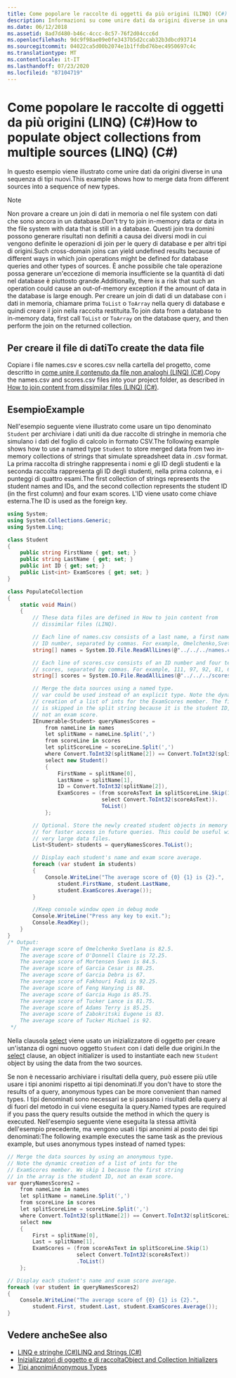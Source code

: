 ```yaml
---
title: Come popolare le raccolte di oggetti da più origini (LINQ) (C#)
description: Informazioni su come unire dati da origini diverse in una sequenza di nuovi tipi usando LINQ in C#. In questi esempi vengono utilizzati tipi anonimi e denominati.
ms.date: 06/12/2018
ms.assetid: 8ad7d480-b46c-4ccc-8c57-76f2d04ccc6d
ms.openlocfilehash: 9dc9f98ae09e0fe3437b5d2ccab32b3dbcd93714
ms.sourcegitcommit: 04022ca5d00b2074e1b1ffdbd76bec4950697c4c
ms.translationtype: MT
ms.contentlocale: it-IT
ms.lasthandoff: 07/23/2020
ms.locfileid: "87104719"
---
```

# <a name="how-to-populate-object-collections-from-multiple-sources-linq-c"></a><span data-ttu-id="cb46e-104">Come popolare le raccolte di oggetti da più origini (LINQ) (C#)</span><span class="sxs-lookup"><span data-stu-id="cb46e-104">How to populate object collections from multiple sources (LINQ) (C#)</span></span>

<span data-ttu-id="cb46e-105">In questo esempio viene illustrato come unire dati da origini diverse in una sequenza di tipi nuovi.</span><span class="sxs-lookup"><span data-stu-id="cb46e-105">This example shows how to merge data from different sources into a sequence of new types.</span></span>

> [!NOTE]
> <span data-ttu-id="cb46e-106">Non provare a creare un join di dati in memoria o nel file system con dati che sono ancora in un database.</span><span class="sxs-lookup"><span data-stu-id="cb46e-106">Don't try to join in-memory data or data in the file system with data that is still in a database.</span></span> <span data-ttu-id="cb46e-107">Questi join tra domini possono generare risultati non definiti a causa dei diversi modi in cui vengono definite le operazioni di join per le query di database e per altri tipi di origini.</span><span class="sxs-lookup"><span data-stu-id="cb46e-107">Such cross-domain joins can yield undefined results because of different ways in which join operations might be defined for database queries and other types of sources.</span></span> <span data-ttu-id="cb46e-108">È anche possibile che tale operazione possa generare un'eccezione di memoria insufficiente se la quantità di dati nel database è piuttosto grande.</span><span class="sxs-lookup"><span data-stu-id="cb46e-108">Additionally, there is a risk that such an operation could cause an out-of-memory exception if the amount of data in the database is large enough.</span></span> <span data-ttu-id="cb46e-109">Per creare un join di dati di un database con i dati in memoria, chiamare prima `ToList` o `ToArray` nella query di database e quindi creare il join nella raccolta restituita.</span><span class="sxs-lookup"><span data-stu-id="cb46e-109">To join data from a database to in-memory data, first call `ToList` or `ToArray` on the database query, and then perform the join on the returned collection.</span></span>

## <a name="to-create-the-data-file"></a><span data-ttu-id="cb46e-110">Per creare il file di dati</span><span class="sxs-lookup"><span data-stu-id="cb46e-110">To create the data file</span></span>

<span data-ttu-id="cb46e-111">Copiare i file names.csv e scores.csv nella cartella del progetto, come descritto in [come unire il contenuto da file non analoghi (LINQ) (C#)](./how-to-join-content-from-dissimilar-files-linq.md).</span><span class="sxs-lookup"><span data-stu-id="cb46e-111">Copy the names.csv and scores.csv files into your project folder, as described in [How to join content from dissimilar files (LINQ) (C#)](./how-to-join-content-from-dissimilar-files-linq.md).</span></span>

## <a name="example"></a><span data-ttu-id="cb46e-112">Esempio</span><span class="sxs-lookup"><span data-stu-id="cb46e-112">Example</span></span>

<span data-ttu-id="cb46e-113">Nell'esempio seguente viene illustrato come usare un tipo denominato `Student` per archiviare i dati uniti da due raccolte di stringhe in memoria che simulano i dati del foglio di calcolo in formato CSV.</span><span class="sxs-lookup"><span data-stu-id="cb46e-113">The following example shows how to use a named type `Student` to store merged data from two in-memory collections of strings that simulate spreadsheet data in .csv format.</span></span> <span data-ttu-id="cb46e-114">La prima raccolta di stringhe rappresenta i nomi e gli ID degli studenti e la seconda raccolta rappresenta gli ID degli studenti, nella prima colonna, e i punteggi di quattro esami.</span><span class="sxs-lookup"><span data-stu-id="cb46e-114">The first collection of strings represents the student names and IDs, and the second collection represents the student ID (in the first column) and four exam scores.</span></span> <span data-ttu-id="cb46e-115">L'ID viene usato come chiave esterna.</span><span class="sxs-lookup"><span data-stu-id="cb46e-115">The ID is used as the foreign key.</span></span>

```csharp
using System;
using System.Collections.Generic;
using System.Linq;

class Student
{
    public string FirstName { get; set; }
    public string LastName { get; set; }
    public int ID { get; set; }
    public List<int> ExamScores { get; set; }
}

class PopulateCollection
{
    static void Main()
    {
        // These data files are defined in How to join content from
        // dissimilar files (LINQ).

        // Each line of names.csv consists of a last name, a first name, and an
        // ID number, separated by commas. For example, Omelchenko,Svetlana,111
        string[] names = System.IO.File.ReadAllLines(@"../../../names.csv");

        // Each line of scores.csv consists of an ID number and four test
        // scores, separated by commas. For example, 111, 97, 92, 81, 60
        string[] scores = System.IO.File.ReadAllLines(@"../../../scores.csv");

        // Merge the data sources using a named type.
        // var could be used instead of an explicit type. Note the dynamic
        // creation of a list of ints for the ExamScores member. The first item
        // is skipped in the split string because it is the student ID,
        // not an exam score.
        IEnumerable<Student> queryNamesScores =
            from nameLine in names
            let splitName = nameLine.Split(',')
            from scoreLine in scores
            let splitScoreLine = scoreLine.Split(',')
            where Convert.ToInt32(splitName[2]) == Convert.ToInt32(splitScoreLine[0])
            select new Student()
            {
                FirstName = splitName[0],
                LastName = splitName[1],
                ID = Convert.ToInt32(splitName[2]),
                ExamScores = (from scoreAsText in splitScoreLine.Skip(1)
                              select Convert.ToInt32(scoreAsText)).
                              ToList()
            };

        // Optional. Store the newly created student objects in memory
        // for faster access in future queries. This could be useful with
        // very large data files.
        List<Student> students = queryNamesScores.ToList();

        // Display each student's name and exam score average.
        foreach (var student in students)
        {
            Console.WriteLine("The average score of {0} {1} is {2}.",
                student.FirstName, student.LastName,
                student.ExamScores.Average());
        }

        //Keep console window open in debug mode
        Console.WriteLine("Press any key to exit.");
        Console.ReadKey();
    }
}
/* Output:
    The average score of Omelchenko Svetlana is 82.5.
    The average score of O'Donnell Claire is 72.25.
    The average score of Mortensen Sven is 84.5.
    The average score of Garcia Cesar is 88.25.
    The average score of Garcia Debra is 67.
    The average score of Fakhouri Fadi is 92.25.
    The average score of Feng Hanying is 88.
    The average score of Garcia Hugo is 85.75.
    The average score of Tucker Lance is 81.75.
    The average score of Adams Terry is 85.25.
    The average score of Zabokritski Eugene is 83.
    The average score of Tucker Michael is 92.
 */
```

<span data-ttu-id="cb46e-116">Nella clausola [select](../../../language-reference/keywords/select-clause.md) viene usato un inizializzatore di oggetto per creare un'istanza di ogni nuovo oggetto `Student` con i dati delle due origini.</span><span class="sxs-lookup"><span data-stu-id="cb46e-116">In the [select](../../../language-reference/keywords/select-clause.md) clause, an object initializer is used to instantiate each new `Student` object by using the data from the two sources.</span></span>

<span data-ttu-id="cb46e-117">Se non è necessario archiviare i risultati della query, può essere più utile usare i tipi anonimi rispetto ai tipi denominati.</span><span class="sxs-lookup"><span data-stu-id="cb46e-117">If you don't have to store the results of a query, anonymous types can be more convenient than named types.</span></span> <span data-ttu-id="cb46e-118">I tipi denominati sono necessari se si passano i risultati della query al di fuori del metodo in cui viene eseguita la query.</span><span class="sxs-lookup"><span data-stu-id="cb46e-118">Named types are required if you pass the query results outside the method in which the query is executed.</span></span> <span data-ttu-id="cb46e-119">Nell'esempio seguente viene eseguita la stessa attività dell'esempio precedente, ma vengono usati i tipi anonimi al posto dei tipi denominati:</span><span class="sxs-lookup"><span data-stu-id="cb46e-119">The following example executes the same task as the previous example, but uses anonymous types instead of named types:</span></span>

```csharp
// Merge the data sources by using an anonymous type.
// Note the dynamic creation of a list of ints for the
// ExamScores member. We skip 1 because the first string
// in the array is the student ID, not an exam score.
var queryNamesScores2 =
    from nameLine in names
    let splitName = nameLine.Split(',')
    from scoreLine in scores
    let splitScoreLine = scoreLine.Split(',')
    where Convert.ToInt32(splitName[2]) == Convert.ToInt32(splitScoreLine[0])
    select new
    {
        First = splitName[0],
        Last = splitName[1],
        ExamScores = (from scoreAsText in splitScoreLine.Skip(1)
                      select Convert.ToInt32(scoreAsText))
                      .ToList()
    };

// Display each student's name and exam score average.
foreach (var student in queryNamesScores2)
{
    Console.WriteLine("The average score of {0} {1} is {2}.",
        student.First, student.Last, student.ExamScores.Average());
}
```

## <a name="see-also"></a><span data-ttu-id="cb46e-120">Vedere anche</span><span class="sxs-lookup"><span data-stu-id="cb46e-120">See also</span></span>

- [<span data-ttu-id="cb46e-121">LINQ e stringhe (C#)</span><span class="sxs-lookup"><span data-stu-id="cb46e-121">LINQ and Strings (C#)</span></span>](./linq-and-strings.md)
- [<span data-ttu-id="cb46e-122">Inizializzatori di oggetto e di raccolta</span><span class="sxs-lookup"><span data-stu-id="cb46e-122">Object and Collection Initializers</span></span>](../../classes-and-structs/object-and-collection-initializers.md)
- [<span data-ttu-id="cb46e-123">Tipi anonimi</span><span class="sxs-lookup"><span data-stu-id="cb46e-123">Anonymous Types</span></span>](../../classes-and-structs/anonymous-types.md)
